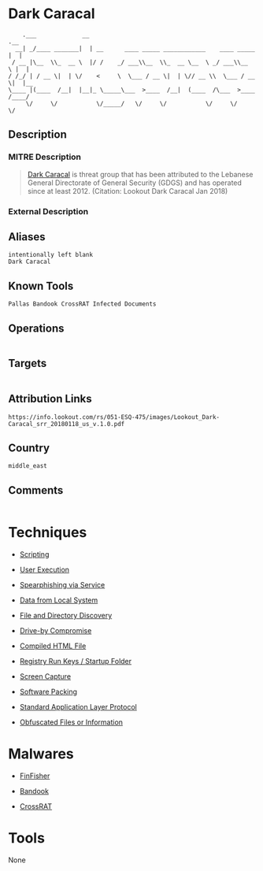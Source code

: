 
# Dark Caracal

```
    .___             __                                                 .__   
  __| _/____ _______|  | __      ____ _____ ____________    ____ _____  |  |  
 / __ |\__  \\_  __ \  |/ /    _/ ___\\__  \\_  __ \__  \ _/ ___\\__  \ |  |  
/ /_/ | / __ \|  | \/    <     \  \___ / __ \|  | \// __ \\  \___ / __ \|  |__
\____ |(____  /__|  |__|_ \_____\___  >____  /__|  (____  /\___  >____  /____/
     \/     \/           \/_____/   \/     \/           \/     \/     \/      

```

## Description

### MITRE Description

> [Dark Caracal](https://attack.mitre.org/groups/G0070) is threat group that has been attributed to the Lebanese General Directorate of General Security (GDGS) and has operated since at least 2012. (Citation: Lookout Dark Caracal Jan 2018)

### External Description

> 

## Aliases

```
intentionally left blank
Dark Caracal
```

## Known Tools

```
Pallas Bandook CrossRAT Infected Documents 
```

## Operations

```

```

## Targets

```

```

## Attribution Links

```
https://info.lookout.com/rs/051-ESQ-475/images/Lookout_Dark-Caracal_srr_20180118_us_v.1.0.pdf
```

## Country

```
middle_east
```

## Comments

```

```

# Techniques


* [Scripting](../techniques/Scripting.md)

* [User Execution](../techniques/User-Execution.md)
    
* [Spearphishing via Service](../techniques/Spearphishing-via-Service.md)
    
* [Data from Local System](../techniques/Data-from-Local-System.md)
    
* [File and Directory Discovery](../techniques/File-and-Directory-Discovery.md)
    
* [Drive-by Compromise](../techniques/Drive-by-Compromise.md)
    
* [Compiled HTML File](../techniques/Compiled-HTML-File.md)
    
* [Registry Run Keys / Startup Folder](../techniques/Registry-Run-Keys---Startup-Folder.md)
    
* [Screen Capture](../techniques/Screen-Capture.md)
    
* [Software Packing](../techniques/Software-Packing.md)
    
* [Standard Application Layer Protocol](../techniques/Standard-Application-Layer-Protocol.md)
    
* [Obfuscated Files or Information](../techniques/Obfuscated-Files-or-Information.md)
    

# Malwares


* [FinFisher](../malwares/FinFisher.md)

* [Bandook](../malwares/Bandook.md)
    
* [CrossRAT](../malwares/CrossRAT.md)
    

# Tools

None
